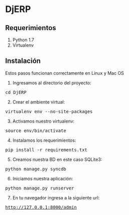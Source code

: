 DjERP
=====

Requerimientos
--------------
1. Python 1.7
2. Virtualenv

Instalación
-----------
Estos pasos funcionan correctamente en Linux y Mac OS

1. Ingresamos al directorio del proyecto:

<tt>cd DjERP</tt>

2. Crear el ambiente virtual:

<tt>virtualenv env --no-site-packages</tt>

3. Activamos nuestro virtualenv:

<tt>source env/bin/activate</tt>

4. Instalamos los requerimientos:

<tt>pip install -r requirements.txt</tt>

5. Creamos nuestra BD en este caso SQLite3:

<tt>python manage.py syncdb</tt>

6. Iniciamos nuestra aplicación:

<tt>python manage.py runserver</tt>

7. En tu navegador ingresa a la siguiente url:

<tt>http://127.0.0.1:8000/admin</tt>


